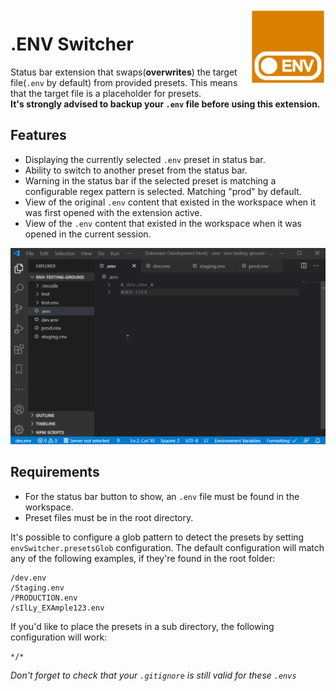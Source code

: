 <img src="images/env-switcher.png" alt="Switch a .env preset from the status bar" height="120" align="right" />

# .ENV Switcher

Status bar extension that swaps(**overwrites**) the target file(`.env` by default) from provided presets. This means that the target file is a placeholder for presets.  
**It's strongly advised to backup your `.env` file before using this extension.**

## Features

- Displaying the currently selected `.env` preset in status bar.
- Ability to switch to another preset from the status bar.
- Warning in the status bar if the selected preset is matching a configurable regex pattern is selected. Matching "prod" by default.
- View of the original `.env` content that existed in the workspace when it was first opened with the extension active.
- View of the `.env` content that existed in the workspace when it was opened in the current session.

<p align="center">
  <img src="images/preview.gif" alt="Switch a .env preset from the status bar" />
</p>

## Requirements

- For the status bar button to show, an `.env` file must be found in the workspace.
- Preset files must be in the root directory.

It's possible to configure a glob pattern to detect the presets by setting `envSwitcher.presetsGlob` configuration. The default configuration will match any of the following examples, if they're found in the root folder:

```list
/dev.env
/Staging.env
/PRODUCTION.env
/sIlLy_EXAmple123.env
```

If you'd like to place the presets in a sub directory, the following configuration will work:

```glob
*/*
```

_Don't forget to check that your `.gitignore` is still valid for these `.envs`_
